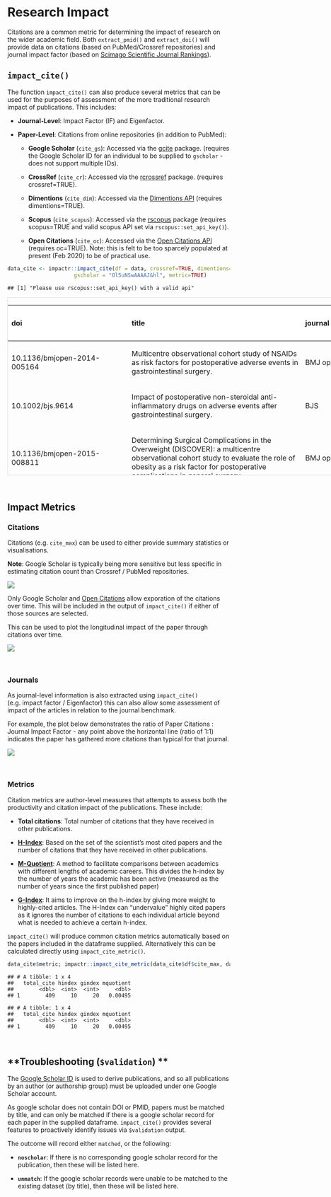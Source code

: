 # Research Impact

Citations are a common metric for determining the impact of research on
the wider academic field. Both `extract_pmid()` and `extract_doi()` will
provide data on citations (based on PubMed/Crossref repositories) and
journal impact factor (based on [Scimago Scientific Journal
Rankings](https://www.scimagojr.com)).

## **`impact_cite()`**

The function `impact_cite()` can also produce several metrics that can
be used for the purposes of assessment of the more traditional research
impact of publications. This includes:

  - **Journal-Level**: Impact Factor (IF) and Eigenfactor.

  - **Paper-Level**: Citations from online repositories (in addition to
    PubMed):
    
      - **Google Scholar** (`cite_gs`): Accessed via the
        [gcite](https://cran.r-project.org/web/packages/gcite/index.html)
        package. (requires the Google Scholar ID for an individual to be
        supplied to `gscholar` - does not support multiple IDs).
    
      - **CrossRef** (`cite_cr`): Accessed via the
        [rcrossref](https://github.com/ropensci/rcrossref) package.
        (requires crossref=TRUE).
    
      - **Dimentions** (`cite_dim`): Accessed via the [Dimentions
        API](https://app.dimensions.ai/discover/publication) (requires
        dimentions=TRUE).
    
      - **Scopus** (`cite_scopus`): Accessed via the
        [rscopus](https://cran.r-project.org/web/packages/rscopus/index.html)
        package (requires scopus=TRUE and valid scopus API set via
        `rscopus::set_api_key()`).
    
      - **Open Citations** (`cite_oc`): Accessed via the [Open Citations
        API](https://opencitations.net/index/coci/api/v1) (requires
        oc=TRUE). Note: this is felt to be too sparcely populated at
        present (Feb 2020) to be of practical
use.

<!-- end list -->

``` r
data_cite <- impactr::impact_cite(df = data, crossref=TRUE, dimentions=TRUE, scopus=FALSE, oc = TRUE,
                     gscholar = "Ol5uNSwAAAAJ&hl", metric=TRUE)
```

    ## [1] "Please use rscopus::set_api_key() with a valid api"

<div style="border: 1px solid #ddd; padding: 0px; overflow-y: scroll; height:400px; overflow-x: scroll; width:1000px; ">

<table class="table table-striped" style="width: auto !important; margin-left: auto; margin-right: auto;">

<thead>

<tr>

<th style="text-align:left;position: sticky; top:0; background-color: #FFFFFF;">

doi

</th>

<th style="text-align:left;position: sticky; top:0; background-color: #FFFFFF;">

title

</th>

<th style="text-align:left;position: sticky; top:0; background-color: #FFFFFF;">

journal
edit

</th>

<th style="text-align:right;position: sticky; top:0; background-color: #FFFFFF;">

journal
if

</th>

<th style="text-align:right;position: sticky; top:0; background-color: #FFFFFF;">

cite
pm

</th>

<th style="text-align:right;position: sticky; top:0; background-color: #FFFFFF;">

cite gs

</th>

</tr>

</thead>

<tbody>

<tr>

<td style="text-align:left;">

10.1136/bmjopen-2014-005164

</td>

<td style="text-align:left;">

Multicentre observational cohort study of NSAIDs as risk factors for
postoperative adverse events in gastrointestinal surgery.

</td>

<td style="text-align:left;">

BMJ open

</td>

<td style="text-align:right;">

2.83

</td>

<td style="text-align:right;">

4

</td>

<td style="text-align:right;">

8

</td>

</tr>

<tr>

<td style="text-align:left;">

10.1002/bjs.9614

</td>

<td style="text-align:left;">

Impact of postoperative non-steroidal anti-inflammatory drugs on adverse
events after gastrointestinal surgery.

</td>

<td style="text-align:left;">

BJS

</td>

<td style="text-align:right;">

6.20

</td>

<td style="text-align:right;">

19

</td>

<td style="text-align:right;">

61

</td>

</tr>

<tr>

<td style="text-align:left;">

10.1136/bmjopen-2015-008811

</td>

<td style="text-align:left;">

Determining Surgical Complications in the Overweight (DISCOVER): a
multicentre observational cohort study to evaluate the role of obesity
as a risk factor for postoperative complications in general surgery.

</td>

<td style="text-align:left;">

BMJ open

</td>

<td style="text-align:right;">

2.97

</td>

<td style="text-align:right;">

8

</td>

<td style="text-align:right;">

24

</td>

</tr>

<tr>

<td style="text-align:left;">

10.1002/bjs.10203

</td>

<td style="text-align:left;">

Multicentre prospective cohort study of body mass index and
postoperative complications following gastrointestinal surgery.

</td>

<td style="text-align:left;">

BJS

</td>

<td style="text-align:right;">

5.85

</td>

<td style="text-align:right;">

8

</td>

<td style="text-align:right;">

48

</td>

</tr>

<tr>

<td style="text-align:left;">

10.1007/s00268-016-3727-3

</td>

<td style="text-align:left;">

Safety of Nonsteroidal Anti-inflammatory Drugs in Major Gastrointestinal
Surgery: A Prospective, Multicenter Cohort Study.

</td>

<td style="text-align:left;">

World journal of surgery

</td>

<td style="text-align:right;">

2.74

</td>

<td style="text-align:right;">

2

</td>

<td style="text-align:right;">

12

</td>

</tr>

<tr>

<td style="text-align:left;">

10.1111/codi.14292

</td>

<td style="text-align:left;">

Body mass index and complications following major gastrointestinal
surgery: a prospective, international cohort study and meta-analysis.

</td>

<td style="text-align:left;">

Colorectal Disease

</td>

<td style="text-align:right;">

2.93

</td>

<td style="text-align:right;">

2

</td>

<td style="text-align:right;">

11

</td>

</tr>

<tr>

<td style="text-align:left;">

s0007-0912(18)30624-x

</td>

<td style="text-align:left;">

Critical care usage after major gastrointestinal and liver surgery: a
prospective, multicentre observational study.

</td>

<td style="text-align:left;">

British journal of anaesthesia

</td>

<td style="text-align:right;">

5.15

</td>

<td style="text-align:right;">

0

</td>

<td style="text-align:right;">

1

</td>

</tr>

<tr>

<td style="text-align:left;">

10.1136/bmjopen-2015-009812

</td>

<td style="text-align:left;">

Outcomes After Kidney injury in Surgery (OAKS): protocol for a
multicentre, observational cohort study of acute kidney injury following
major gastrointestinal and liver surgery.

</td>

<td style="text-align:left;">

BMJ open

</td>

<td style="text-align:right;">

2.57

</td>

<td style="text-align:right;">

8

</td>

<td style="text-align:right;">

15

</td>

</tr>

<tr>

<td style="text-align:left;">

10.1002/bjs5.86

</td>

<td style="text-align:left;">

Prognostic model to predict postoperative acute kidney injury in
patients undergoing major gastrointestinal surgery based on a national
prospective observational cohort study.

</td>

<td style="text-align:left;">

BJS open

</td>

<td style="text-align:right;">

5.01

</td>

<td style="text-align:right;">

2

</td>

<td style="text-align:right;">

6

</td>

</tr>

<tr>

<td style="text-align:left;">

10.1111/anae.14349

</td>

<td style="text-align:left;">

Association between peri-operative angiotensin-converting enzyme
inhibitors and angiotensin-2 receptor blockers and acute kidney injury
in major elective non-cardiac surgery: a multicentre, prospective cohort
study.

</td>

<td style="text-align:left;">

Anaesthesia

</td>

<td style="text-align:right;">

5.01

</td>

<td style="text-align:right;">

1

</td>

<td style="text-align:right;">

8

</td>

</tr>

<tr>

<td style="text-align:left;">

10.1111/anae.14552

</td>

<td style="text-align:left;">

Peri-operative acute kidney injury - a reply.

</td>

<td style="text-align:left;">

Anaesthesia

</td>

<td style="text-align:right;">

5.01

</td>

<td style="text-align:right;">

0

</td>

<td style="text-align:right;">

0

</td>

</tr>

<tr>

<td style="text-align:left;">

10.1111/codi.13976

</td>

<td style="text-align:left;">

Ileus Management International (IMAGINE): protocol for a multicentre,
observational study of ileus after colorectal surgery.

</td>

<td style="text-align:left;">

Colorectal Disease

</td>

<td style="text-align:right;">

2.73

</td>

<td style="text-align:right;">

2

</td>

<td style="text-align:right;">

16

</td>

</tr>

<tr>

<td style="text-align:left;">

10.1002/bjs.11326

</td>

<td style="text-align:left;">

Safety and efficacy of non-steroidal anti-inflammatory drugs to reduce
ileus after colorectal surgery.

</td>

<td style="text-align:left;">

BJS

</td>

<td style="text-align:right;">

5.02

</td>

<td style="text-align:right;">

0

</td>

<td style="text-align:right;">

2

</td>

</tr>

<tr>

<td style="text-align:left;">

10.1371/journal.pone.0118899

</td>

<td style="text-align:left;">

Social media and internet driven study recruitment: evaluating a new
model for promoting collaborator engagement and participation.

</td>

<td style="text-align:left;">

PloS one

</td>

<td style="text-align:right;">

3.45

</td>

<td style="text-align:right;">

30

</td>

<td style="text-align:right;">

109

</td>

</tr>

<tr>

<td style="text-align:left;">

10.1186/s12909-015-0326-1

</td>

<td style="text-align:left;">

Promoting research and audit at medical school: evaluating the
educational impact of participation in a student-led national
collaborative study.

</td>

<td style="text-align:left;">

BMC medical education

</td>

<td style="text-align:right;">

1.76

</td>

<td style="text-align:right;">

20

</td>

<td style="text-align:right;">

50

</td>

</tr>

<tr>

<td style="text-align:left;">

10.1136/postgradmedj-2017-135035

</td>

<td style="text-align:left;">

Medical research and audit skills training for undergraduates: an
international analysis and student-focused needs assessment.

</td>

<td style="text-align:left;">

Postgraduate medical journal

</td>

<td style="text-align:right;">

1.85

</td>

<td style="text-align:right;">

3

</td>

<td style="text-align:right;">

6

</td>

</tr>

<tr>

<td style="text-align:left;">

s1743-9191(17)30119-x

</td>

<td style="text-align:left;">

Students’ participation in collaborative research should be recognised.

</td>

<td style="text-align:left;">

International journal of surgery (London, England)

</td>

<td style="text-align:right;">

2.79

</td>

<td style="text-align:right;">

3

</td>

<td style="text-align:right;">

14

</td>

</tr>

<tr>

<td style="text-align:left;">

s1743-9191(17)31498-x

</td>

<td style="text-align:left;">

Recognising contributions to work in research collaboratives: Guidelines
for standardising reporting of authorship in collaborative research.

</td>

<td style="text-align:left;">

International journal of surgery (London, England)

</td>

<td style="text-align:right;">

3.15

</td>

<td style="text-align:right;">

3

</td>

<td style="text-align:right;">

3

</td>

</tr>

<tr>

<td style="text-align:left;">

10.1016/s0140-6736(14)61983-8

</td>

<td style="text-align:left;">

Bridging medical education and clinical practice.

</td>

<td style="text-align:left;">

Lancet (London, England)

</td>

<td style="text-align:right;">

34.82

</td>

<td style="text-align:right;">

2

</td>

<td style="text-align:right;">

4

</td>

</tr>

<tr>

<td style="text-align:left;">

10.1001/jamasurg.2015.0806

</td>

<td style="text-align:left;">

Selective vs Nonselective Nonsteroidal Anti-inflammatory Drugs and
Anastomotic Leakage After Colorectal Surgery.

</td>

<td style="text-align:left;">

JAMA surgery

</td>

<td style="text-align:right;">

5.59

</td>

<td style="text-align:right;">

0

</td>

<td style="text-align:right;">

NA

</td>

</tr>

<tr>

<td style="text-align:left;">

10.1136/bmj.h2772

</td>

<td style="text-align:left;">

Training and trials–building a future.

</td>

<td style="text-align:left;">

BMJ (Clinical research ed.)

</td>

<td style="text-align:right;">

6.32

</td>

<td style="text-align:right;">

1

</td>

<td style="text-align:right;">

2

</td>

</tr>

<tr>

<td style="text-align:left;">

10.1016/j.amjsurg.2015.04.005

</td>

<td style="text-align:left;">

Caution when interpreting anti-inflammatory drug effects in rat models
of gastrointestinal anastomosis.

</td>

<td style="text-align:left;">

American journal of surgery

</td>

<td style="text-align:right;">

2.66

</td>

<td style="text-align:right;">

0

</td>

<td style="text-align:right;">

0

</td>

</tr>

<tr>

<td style="text-align:left;">

10.1016/s0140-6736(16)31151-5

</td>

<td style="text-align:left;">

UK surgical trainees will continue to support European research
collaboration.

</td>

<td style="text-align:left;">

Lancet (London, England)

</td>

<td style="text-align:right;">

28.66

</td>

<td style="text-align:right;">

0

</td>

<td style="text-align:right;">

NA

</td>

</tr>

<tr>

<td style="text-align:left;">

10.1136/bmj.l795

</td>

<td style="text-align:left;">

Collaborative student research efforts provide a solution to research
wastage.

</td>

<td style="text-align:left;">

BMJ (Clinical research ed.)

</td>

<td style="text-align:right;">

5.48

</td>

<td style="text-align:right;">

1

</td>

<td style="text-align:right;">

5

</td>

</tr>

</tbody>

</table>

</div>

 

## **Impact Metrics**

### **Citations**

Citations (e.g. `cite_max`) can be used to either provide summary
statistics or visualisations.

**Note**: Google Scholar is typically being more sensitive but less
specific in estimating citation count than Crossref / PubMed
repositories.

<img src="/tmp/RtmpM0bdUc/preview-24ab1e6f8223.dir/vignette_3_traditional_files/figure-gfm/cite_plot1-1.png" style="display: block; margin: auto;" />

Only Google Scholar and [Open Citations](https://opencitations.net/)
allow exporation of the citations over time. This will be included in
the output of `impact_cite()` if either of those sources are selected.

This can be used to plot the longitudinal impact of the paper through
citations over
time.

<img src="/tmp/RtmpM0bdUc/preview-24ab1e6f8223.dir/vignette_3_traditional_files/figure-gfm/cite_plot2-1.png" style="display: block; margin: auto;" />

 

### **Journals**

As journal-level information is also extracted using `impact_cite()`
(e.g. impact factor / Eigenfactor) this can also allow some assessment
of impact of the articles in relation to the journal benchmark.

For example, the plot below demonstrates the ratio of Paper Citations :
Journal Impact Factor - any point above the horizontal line (ratio of
1:1) indicates the paper has gathered more citations than typical for
that
journal.

<img src="/tmp/RtmpM0bdUc/preview-24ab1e6f8223.dir/vignette_3_traditional_files/figure-gfm/journal_plot-1.png" style="display: block; margin: auto;" />

 

### **Metrics**

Citation metrics are author-level measures that attempts to assess both
the productivity and citation impact of the publications. These include:

  - **Total citations**: Total number of citations that they have
    received in other publications.

  - **[H-Index](https://harzing.com/popbook/ch1_4_2.htm)**: Based on the
    set of the scientist’s most cited papers and the number of citations
    that they have received in other publications.

  - **[M-Quotient](https://harzing.com/popbook/ch1_4_3.htm)**: A method
    to facilitate comparisons between academics with different lengths
    of academic careers. This divides the h-index by the number of years
    the academic has been active (measured as the number of years since
    the first published paper)

  - **[G-Index](https://harzing.com/popbook/ch1_4_6.htm)**: It aims to
    improve on the h-index by giving more weight to highly-cited
    articles. The H-Index can “undervalue” highly cited papers as it
    ignores the number of citations to each individual article beyond
    what is needed to achieve a certain h-index.

`impact_cite()` will produce common citation metrics automatically based
on the papers included in the dataframe supplied. Alternatively this can
be calculated directly using
`impact_cite_metric()`.

``` r
data_cite$metric; impactr::impact_cite_metric(data_cite$df$cite_max, data_cite$df$year)
```

    ## # A tibble: 1 x 4
    ##   total_cite hindex gindex mquotient
    ##        <dbl>  <int>  <int>     <dbl>
    ## 1        409     10     20   0.00495

    ## # A tibble: 1 x 4
    ##   total_cite hindex gindex mquotient
    ##        <dbl>  <int>  <int>     <dbl>
    ## 1        409     10     20   0.00495

 

## **Troubleshooting (`$validation`) **

The [Google Scholar
ID](https://en.wikipedia.org/wiki/Template:Google_Scholar_id) is used to
derive publications, and so all publications by an author (or authorship
group) must be uploaded under one Google Scholar account.

As google scholar does not contain DOI or PMID, papers must be matched
by title, and can only be matched if there is a google scholar record
for each paper in the supplied dataframe. `impact_cite()` provides
several features to proactively identify issues via `$validation`
output.

The outcome will record either `matched`, or the following:

  - **`noscholar`**: If there is no corresponding google scholar record
    for the publication, then these will be listed here.

  - **`unmatch`**: If the google scholar records were unable to be
    matched to the existing dataset (by title), then these will be
    listed here.
